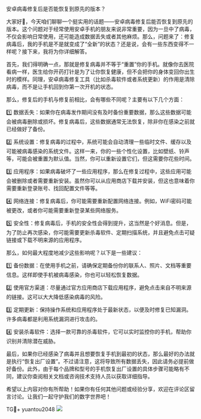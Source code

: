 安卓病毒修复后是否能恢复到原先的版本？

大家好👋，今天咱们聊聊一个挺实用的话题——安卓病毒修复后能否恢复到原先的版本。这个问题对于经常使用安卓手机的朋友来说非常重要，因为一旦中了病毒，不仅会影响日常使用，还可能造成数据丢失或者其他麻烦。那么，问题来了：修复病毒后，我的手机是不是就变成了“全新”的状态？还是说，会有一些东西变得不一样呢？接下来，我将为你详细解答。

首先，我们得明确一点，那就是修复病毒并不等于“重置”你的手机。就像你去医院看病一样，医生给你开药打针是为了让你恢复健康，但不会把你的身体变回你出生时的模样。同理，安卓病毒修复工具（比如杀毒软件或者系统更新）的作用是清除病毒，而不是让手机回到你第一次开机的状态。

那么，修复后的手机与修复前相比，会有哪些不同呢？主要有以下几个方面：

1️⃣ 数据丢失：如果你在病毒发作期间没有及时备份重要数据，那么这些数据可能会被病毒删除或损坏。修复病毒后，这些数据通常无法恢复，除非你在感染之前就已经做好了备份。

2️⃣ 系统设置：修复病毒的过程中，系统可能会自动清理一些临时文件、缓存以及可能被病毒感染的系统文件。这样一来，你的一些个性化设置，比如壁纸、铃声等，可能会被重置为默认值。当然，你可以重新设置它们，但这需要你花些时间。

3️⃣ 应用程序：如果病毒破坏了一些应用程序，那么在修复过程中，这些应用可能会被删除或者需要重新安装。虽然你可以从应用商店下载并安装，但这也意味着你需要重新登录账号、找回配置文件等等。

4️⃣ 网络连接：修复病毒后，你可能需要重新配置网络连接。例如，WiFi密码可能被更改，或者你可能需要重新登录某些网络服务。

5️⃣ 安全性：修复病毒后，手机的安全性会得到提升，这当然是个好消息。但是，为了防止再次感染，你可能需要更新杀毒软件、定期扫描系统，并且避免点击可疑链接或下载不明来源的应用程序。

那么，如何最大程度地减少这些影响呢？以下是一些建议：

1️⃣ 备份数据：在使用手机之前，请确保定期备份你的联系人、照片、文档等重要信息。这样即使手机被病毒感染，你也可以轻松恢复数据。

2️⃣ 使用官方渠道：尽量通过官方应用商店下载应用程序，避免点击来自不明来源的链接。这可以大大降低感染病毒的风险。

3️⃣ 定期更新：保持操作系统和应用程序处于最新状态，以便及时修复已知漏洞。许多病毒都是利用系统漏洞进行攻击的。

4️⃣ 安装杀毒软件：选择一款可靠的杀毒软件，它可以实时监控你的手机，帮助你识别并清除潜在威胁。

最后，如果你已经感染了病毒并且想要恢复手机到最初的状态，那么最好的办法就是执行“恢复出厂设置”。不过请注意，这将导致所有数据丢失，因此请务必提前做好备份。此外，由于每个品牌和型号的手机恢复出厂设置的具体步骤可能略有不同，建议你查阅相关文档或咨询技术支持人员以获取详细指导。

希望以上内容对你有所帮助！如果你有任何其他问题或经验分享，欢迎在评论区留言讨论。让我们一起守护我们的数字世界吧！

TG💪+ yuantou2048  ![](https://github.com/user-attachments/assets/cf57a8bb-a08e-43c1-ad82-039f33c64200)